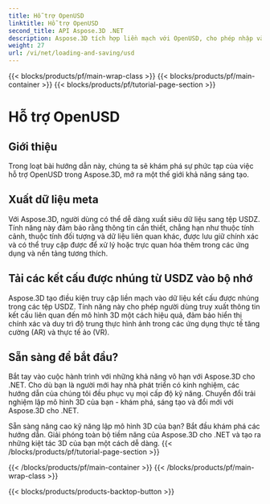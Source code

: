 ```yaml
---
title: Hỗ trợ OpenUSD
linktitle: Hỗ trợ OpenUSD
second_title: API Aspose.3D .NET
description: Aspose.3D tích hợp liền mạch với OpenUSD, cho phép nhập và xuất mượt mà các tệp Mô tả cảnh phổ quát (USD) để tạo và thao tác nội dung 3D một cách hợp lý.
weight: 27
url: /vi/net/loading-and-saving/usd
---
```


{{< blocks/products/pf/main-wrap-class >}}
{{< blocks/products/pf/main-container >}}
{{< blocks/products/pf/tutorial-page-section >}}

# Hỗ trợ OpenUSD

## Giới thiệu

Trong loạt bài hướng dẫn này, chúng ta sẽ khám phá sự phức tạp của việc hỗ trợ OpenUSD trong Aspose.3D, mở ra một thế giới khả năng sáng tạo.

## Xuất dữ liệu meta

Với Aspose.3D, người dùng có thể dễ dàng xuất siêu dữ liệu sang tệp USDZ. Tính năng này đảm bảo rằng thông tin cần thiết, chẳng hạn như thuộc tính cảnh, thuộc tính đối tượng và dữ liệu liên quan khác, được lưu giữ chính xác và có thể truy cập được để xử lý hoặc trực quan hóa thêm trong các ứng dụng và nền tảng tương thích.

## Tải các kết cấu được nhúng từ USDZ vào bộ nhớ

Aspose.3D tạo điều kiện truy cập liền mạch vào dữ liệu kết cấu được nhúng trong các tệp USDZ. Tính năng này cho phép người dùng truy xuất thông tin kết cấu liên quan đến mô hình 3D một cách hiệu quả, đảm bảo hiển thị chính xác và duy trì độ trung thực hình ảnh trong các ứng dụng thực tế tăng cường (AR) và thực tế ảo (VR).

## Sẵn sàng để bắt đầu?

Bắt tay vào cuộc hành trình với những khả năng vô hạn với Aspose.3D cho .NET. Cho dù bạn là người mới hay nhà phát triển có kinh nghiệm, các hướng dẫn của chúng tôi đều phục vụ mọi cấp độ kỹ năng. Chuyển đổi trải nghiệm lập mô hình 3D của bạn - khám phá, sáng tạo và đổi mới với Aspose.3D cho .NET.

Sẵn sàng nâng cao kỹ năng lập mô hình 3D của bạn? Bắt đầu khám phá các hướng dẫn. Giải phóng toàn bộ tiềm năng của Aspose.3D cho .NET và tạo ra những kiệt tác 3D của bạn một cách dễ dàng.
{{< /blocks/products/pf/tutorial-page-section >}}

{{< /blocks/products/pf/main-container >}}
{{< /blocks/products/pf/main-wrap-class >}}

{{< blocks/products/products-backtop-button >}}
